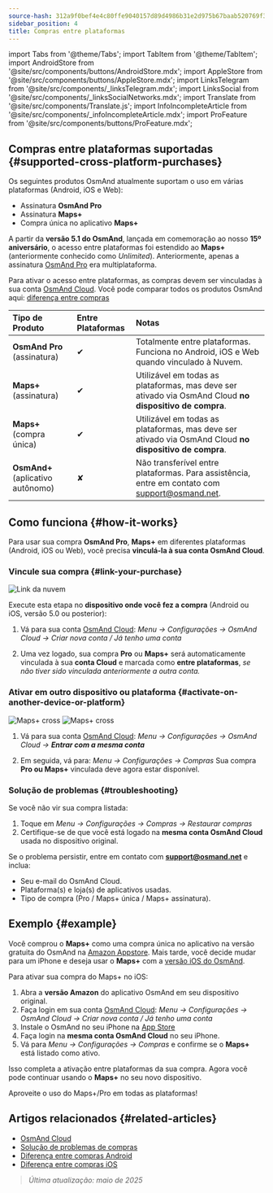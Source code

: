 ```yaml
---
source-hash: 312a9f0bef4e4c80ffe9040157d89d4986b31e2d975b67baab520769f30facdb
sidebar_position: 4
title: Compras entre plataformas
---
```

import Tabs from '@theme/Tabs';
import TabItem from '@theme/TabItem';
import AndroidStore from '@site/src/components/buttons/AndroidStore.mdx';
import AppleStore from '@site/src/components/buttons/AppleStore.mdx';
import LinksTelegram from '@site/src/components/_linksTelegram.mdx';
import LinksSocial from '@site/src/components/_linksSocialNetworks.mdx';
import Translate from '@site/src/components/Translate.js';
import InfoIncompleteArticle from '@site/src/components/_infoIncompleteArticle.mdx';
import ProFeature from '@site/src/components/buttons/ProFeature.mdx';



## Compras entre plataformas suportadas {#supported-cross-platform-purchases}

Os seguintes produtos OsmAnd atualmente suportam o uso em várias plataformas (Android, iOS e Web):

- Assinatura **OsmAnd Pro**
- Assinatura **Maps+**
- Compra única no aplicativo **Maps+**

A partir da **versão 5.1 do OsmAnd**, lançada em comemoração ao nosso **15º aniversário**, o acesso entre plataformas foi estendido ao **Maps+** (anteriormente conhecido como *Unlimited*). Anteriormente, apenas a assinatura [OsmAnd Pro](../personal/osmand-cloud.md#cross-platform) era multiplataforma.

Para ativar o acesso entre plataformas, as compras devem ser vinculadas à sua conta [OsmAnd Cloud](../personal/osmand-cloud.md#login).
Você pode comparar todos os produtos OsmAnd aqui: [diferença entre compras](https://osmand.net/docs/user/purchases/android/#difference-between-purchases)

| **Tipo de Produto** | **Entre Plataformas** | **Notas** |
|:-------------------------------|:--------------------|:--------------------------------------------------------------------------|
| **OsmAnd Pro** (assinatura) | ✔ | Totalmente entre plataformas. Funciona no Android, iOS e Web quando vinculado à Nuvem. |
| **Maps+** (assinatura) | ✔ | Utilizável em todas as plataformas, mas deve ser ativado via OsmAnd Cloud **no dispositivo de compra**. |
| **Maps+** (compra única) | ✔ | Utilizável em todas as plataformas, mas deve ser ativado via OsmAnd Cloud **no dispositivo de compra**. |
| **OsmAnd+** (aplicativo autônomo) | ✘ | Não transferível entre plataformas. Para assistência, entre em contato com support@osmand.net. |


## Como funciona {#how-it-works}

Para usar sua compra **OsmAnd Pro**, **Maps+** em diferentes plataformas (Android, iOS ou Web), você precisa **vinculá-la à sua conta OsmAnd Cloud**.

### Vincule sua compra {#link-your-purchase}

![Link da nuvem](@site/static/img/purchases/cloud_activation.png)

Execute esta etapa no **dispositivo onde você fez a compra** (Android ou iOS, versão 5.0 ou posterior):

1. Vá para sua conta [OsmAnd Cloud](../personal/osmand-cloud.md#login):
   _Menu → Configurações → OsmAnd Cloud → Criar nova conta / Já tenho uma conta_

2. Uma vez logado, sua compra **Pro** ou **Maps+** será automaticamente vinculada à sua **conta Cloud** e marcada como **entre plataformas**, *se não tiver sido vinculada anteriormente a outra conta.*



### Ativar em outro dispositivo ou plataforma {#activate-on-another-device-or-platform}

![Maps+ cross](@site/static/img/purchases/cross_purchase.png)
![Maps+ cross](@site/static/img/purchases/cross_purchase_1.png)

1. Vá para sua conta [OsmAnd Cloud](../personal/osmand-cloud.md#login):
   *Menu → Configurações → OsmAnd Cloud →* ***Entrar com a mesma conta***

2. Em seguida, vá para:
   *Menu → Configurações → Compras*
   Sua compra **Pro ou Maps+** vinculada deve agora estar disponível.


### Solução de problemas {#troubleshooting}

Se você não vir sua compra listada:

1. Toque em *Menu → Configurações → Compras → Restaurar compras*
2. Certifique-se de que você está logado na **mesma conta OsmAnd Cloud** usada no dispositivo original.

Se o problema persistir, entre em contato com **support@osmand.net** e inclua:

- Seu e-mail do OsmAnd Cloud.
- Plataforma(s) e loja(s) de aplicativos usadas.
- Tipo de compra (Pro / Maps+ única / Maps+ assinatura).


## Exemplo {#example}

Você comprou o **Maps+** como uma compra única no aplicativo na versão gratuita do OsmAnd na [Amazon Appstore](https://www.amazon.com/OsmAnd-Maps-Navigation/dp/B00D0SA8I8).
Mais tarde, você decide mudar para um iPhone e deseja usar o **Maps+** com a [versão iOS do OsmAnd](https://apps.apple.com/app/osmand-maps-travel-navigate/id934850257).

Para ativar sua compra do Maps+ no iOS:

1. Abra a **versão Amazon** do aplicativo OsmAnd em seu dispositivo original.
2. Faça login em sua conta [OsmAnd Cloud](../personal/osmand-cloud.md#login):
   *Menu → Configurações → OsmAnd Cloud → Criar nova conta / Já tenho uma conta*
3. Instale o OsmAnd no seu iPhone na [App Store](https://apps.apple.com/app/osmand-maps-travel-navigate/id934850257)
4. Faça login na **mesma conta OsmAnd Cloud** no seu iPhone.
5. Vá para *Menu → Configurações → Compras* e confirme se o **Maps+** está listado como ativo.

Isso completa a ativação entre plataformas da sua compra. Agora você pode continuar usando o **Maps+** no seu novo dispositivo.

Aproveite o uso do Maps+/Pro em todas as plataformas!


## Artigos relacionados {#related-articles}

- [OsmAnd Cloud](../personal/osmand-cloud.md)
- [Solução de problemas de compras](../troubleshooting/purchases_payments.md)
- [Diferença entre compras Android](./android.md#difference-between-purchases-android)
- [Diferença entre compras iOS](./ios.md#difference-between-purchases-ios)

> *Última atualização: maio de 2025*